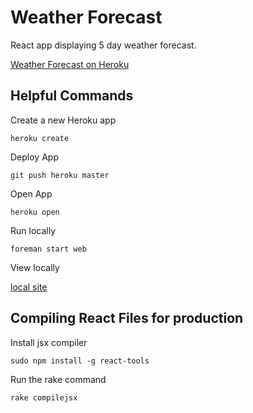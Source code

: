 Weather Forecast
================

React app displaying 5 day weather forecast.
    
[Weather Forecast on Heroku](https://floating-savannah-23458.herokuapp.com/) 
    
Helpful Commands
----------------

Create a new Heroku app

`heroku create`

Deploy App

`git push heroku master`

Open App

`heroku open`

Run locally

`foreman start web`

View locally

[local site](http://localhost:5000/)

Compiling React Files for production
------------------------------------

Install jsx compiler

`sudo npm install -g react-tools`

Run the rake command

`rake compilejsx`




    
